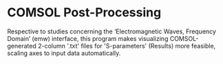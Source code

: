 # COMSOL Post-Processing
Respective to studies concerning the ‘Electromagnetic Waves, Frequency Domain’ (emw) 
interface, this program makes visualizing COMSOL-generated 2-column '.txt' files
for 'S-parameters' (Results) more feasible, scaling axes to input data automatically.
